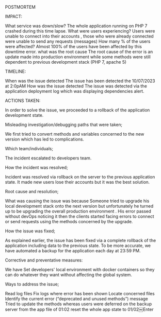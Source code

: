 POSTMORTEM 




 IMPACT: 

What service was down/slow? The whole application running on PHP 7 crashed during this time lapse. What were users experiencing? Users were unable to connect into their accounts , those who were already connected were unable to send any requests (messages) How many % of the users were affected? Almost 100% of the users have been affected by this downtime error. what was the root cause The root cause of the error is an update made into production environment while some methods were still dependent to previous development stack (PHP 7, apache 5)

 TIMELINE: 

When was the issue detected The issue has been detected the 10/07/2023 at 2:0pAM How was the issue detected The issue was detected via the application deployment log which was displaying dependencies alert.

 ACTIONS TAKEN: 

In order to solve the issue, we proceeded to a rollback of the application development state.

 Misleading investigation/debugging paths that were taken; 

We first tried to convert methods and variables concerned to the new version which
has led to complications.

 Which team/individuals; 

The incident escalated to developers team.

 How the incident was resolved; 

Incident was resolved via rollback on the server to the previous application state. It made new users lose their accounts but it was the best solution.

 Root cause and resolution; 

What was causing the issue was because Someone tried to upgrade his local development stack onto the next version but unfortunately he turned up to be upgrading the overall production environment . His error passed without devOps noticing it then the clients started facing errors to connect or send requests using the methods concerned by the upgrade. 

 How the issue was fixed; 

As explained earlier, the issue has been fixed via a complete rollback of the application including data to the previous state.
To be more accurate, we have automated a backup for the application each day at 23:59 PM.

 Corrective and preventative measures: 

We have Set developers' local environment with docker containers so they can do whatever they want without affecting the global system.

 Ways to address the issue; 

Read log files Fix logs where error has been shown Locate concerned files Identify the current error (“deprecated and unused methods”) message Tried to update the methods whereas users were deferred on the backup server from the app file of 01:02 reset the whole app state to 01/02￼Enter


